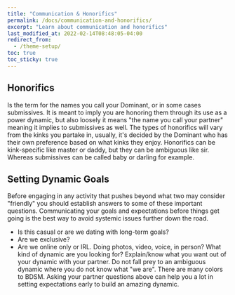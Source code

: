 ```yaml
---
title: "Communication & Honorifics"
permalink: /docs/communication-and-honorifics/
excerpt: "Learn about communication and honorifics"
last_modified_at: 2022-02-14T08:48:05-04:00
redirect_from:
  - /theme-setup/
toc: true
toc_sticky: true
---
```

## Honorifics
Is the term for the names you call your Dominant, or in some cases submissives. It is meant to imply you are honoring them through its use as a power dynamic, but also loosely it means "the name you call your partner" meaning it implies to submissives as well. The types of honorifics will vary from the kinks you partake in, usually, it's decided by the Dominant who has their own preference based on what kinks they enjoy. Honorifics can be kink-specific like master or daddy, but they can be ambiguous like sir. Whereas submissives can be called baby or darling for example.

## Setting Dynamic Goals
Before engaging in any activity that pushes beyond what two may consider "friendly" you should establish answers to some of these important questions. Communicating your goals and expectations before things get going is the best way to avoid systemic issues further down the road.
- Is this casual or are we dating with long-term goals?
- Are we exclusive?
- Are we online only or IRL. Doing photos, video, voice, in person? What kind of dynamic are you looking for?
Explain/know what you want out of your dynamic with your partner. Do not fall prey to an ambiguous dynamic where you do not know what "we are". There are many colors to BDSM. Asking your partner questions above can help you a lot in setting expectations early to build an amazing dynamic.

